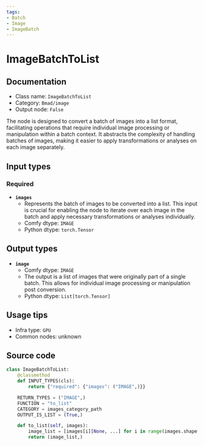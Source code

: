 ```yaml
---
tags:
- Batch
- Image
- ImageBatch
---
```


# ImageBatchToList
## Documentation
- Class name: `ImageBatchToList`
- Category: `Bmad/image`
- Output node: `False`

The node is designed to convert a batch of images into a list format, facilitating operations that require individual image processing or manipulation within a batch context. It abstracts the complexity of handling batches of images, making it easier to apply transformations or analyses on each image separately.
## Input types
### Required
- **`images`**
    - Represents the batch of images to be converted into a list. This input is crucial for enabling the node to iterate over each image in the batch and apply necessary transformations or analyses individually.
    - Comfy dtype: `IMAGE`
    - Python dtype: `torch.Tensor`
## Output types
- **`image`**
    - Comfy dtype: `IMAGE`
    - The output is a list of images that were originally part of a single batch. This allows for individual image processing or manipulation post conversion.
    - Python dtype: `List[torch.Tensor]`
## Usage tips
- Infra type: `GPU`
- Common nodes: unknown


## Source code
```python
class ImageBatchToList:
    @classmethod
    def INPUT_TYPES(cls):
        return {"required": {"images": ("IMAGE",)}}

    RETURN_TYPES = ("IMAGE",)
    FUNCTION = "to_list"
    CATEGORY = images_category_path
    OUTPUT_IS_LIST = (True,)

    def to_list(self, images):
        image_list = [images[i][None, ...] for i in range(images.shape[0])]
        return (image_list,)

```
